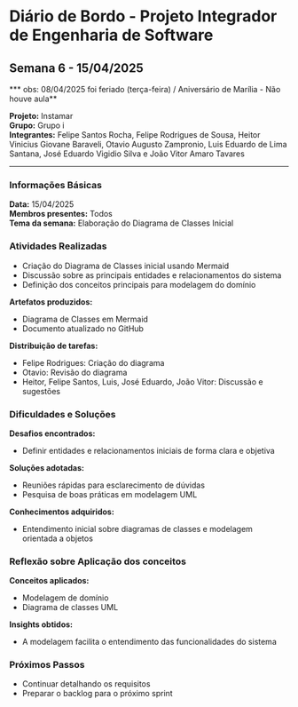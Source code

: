 # Diário de Bordo - Projeto Integrador de Engenharia de Software
## Semana 6 - 15/04/2025
*** obs: 08/04/2025 foi feriado (terça-feira) / Aniversário de Marília - Não houve aula**

**Projeto:** Instamar  
**Grupo:** Grupo i  
**Integrantes:** Felipe Santos Rocha, Felipe Rodrigues de Sousa, Heitor Vinicius Giovane Baraveli, Otavio Augusto Zampronio, Luis Eduardo de Lima Santana, José Eduardo Vigidio Silva e João Vitor Amaro Tavares

---

### Informações Básicas  
**Data:** 15/04/2025  
**Membros presentes:** Todos  
**Tema da semana:** Elaboração do Diagrama de Classes Inicial

### Atividades Realizadas  
- Criação do Diagrama de Classes inicial usando Mermaid  
- Discussão sobre as principais entidades e relacionamentos do sistema  
- Definição dos conceitos principais para modelagem do domínio  

**Artefatos produzidos:**  
- Diagrama de Classes em Mermaid  
- Documento atualizado no GitHub  

**Distribuição de tarefas:**  
- Felipe Rodrigues: Criação do diagrama  
- Otavio: Revisão do diagrama  
- Heitor, Felipe Santos, Luis, José Eduardo, João Vitor: Discussão e sugestões  

### Dificuldades e Soluções  
**Desafios encontrados:**  
- Definir entidades e relacionamentos iniciais de forma clara e objetiva  

**Soluções adotadas:**  
- Reuniões rápidas para esclarecimento de dúvidas  
- Pesquisa de boas práticas em modelagem UML  

**Conhecimentos adquiridos:**  
- Entendimento inicial sobre diagramas de classes e modelagem orientada a objetos  

### Reflexão sobre Aplicação dos conceitos  
**Conceitos aplicados:**  
- Modelagem de domínio  
- Diagrama de classes UML  

**Insights obtidos:**  
- A modelagem facilita o entendimento das funcionalidades do sistema  

### Próximos Passos  
- Continuar detalhando os requisitos  
- Preparar o backlog para o próximo sprint  